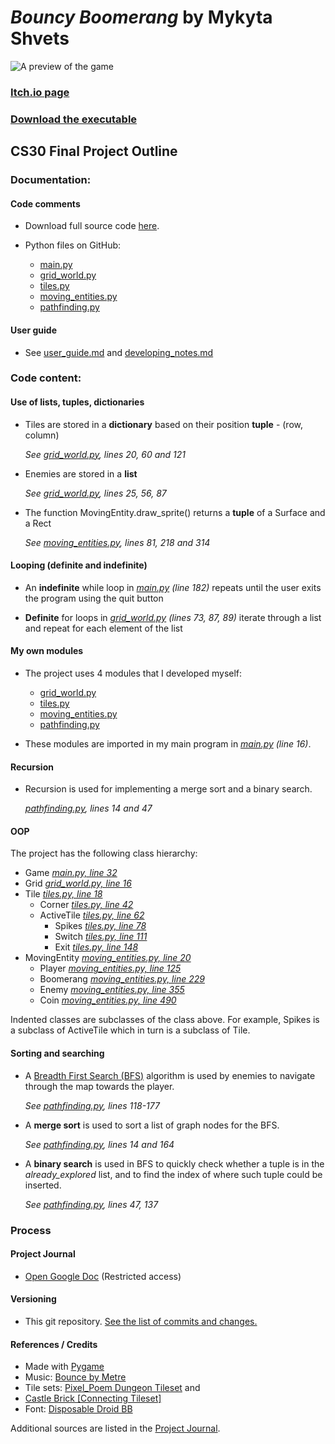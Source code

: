 
# *Bouncy Boomerang* by Mykyta Shvets

![A preview of the game](https://github.com/BJNick/cs30-final-project/tree/master/screenshots/game_preview.gif)

### [Itch.io page](https://bjnick.itch.io/bouncy-boomerang)
### [Download the executable](https://bjnick.itch.io/bouncy-boomerang#download)

## CS30 Final Project Outline

### Documentation:

#### Code comments

* Download full source code [here](https://github.com/BJNick/cs30-final-project/archive/refs/heads/master.zip).
* Python files on GitHub:

  * [main.py][main]
  * [grid_world.py][grid] 
  * [tiles.py][tiles]
  * [moving_entities.py][entities] 
  * [pathfinding.py][pathfinding]
  
#### User guide

* See [user_guide.md](https://github.com/BJNick/cs30-final-project/blob/master/user_guide.md) and 
[developing_notes.md](https://github.com/BJNick/cs30-final-project/blob/master/developing_notes.md)

### Code content:

#### Use of lists, tuples, dictionaries
  
* Tiles are stored in a **dictionary** based on their position **tuple** - (row, column)
    
    *See [grid_world.py][grid], lines 20, 60 and 121*
  
* Enemies are stored in a **list**
    
    *See [grid_world.py][grid], lines 25, 56, 87*

* The function MovingEntity.draw_sprite() returns a **tuple** of a Surface and a Rect

    *See [moving_entities.py][entities], lines 81, 218 and 314*

#### Looping (definite and indefinite)
  
* An **indefinite** while loop in *[main.py][main] (line 182)* repeats until the user exits the program using the quit button

* **Definite** for loops in *[grid_world.py][grid] (lines 73, 87, 89)* iterate through a list and repeat for each element of the list

#### My own modules

* The project uses 4 modules that I developed myself:
    
    * [grid_world.py][grid] 
    * [tiles.py][tiles]
    * [moving_entities.py][entities] 
    * [pathfinding.py][pathfinding]
    
* These modules are imported in my main program in *[main.py][main] (line 16)*.

#### Recursion

* Recursion is used for implementing a merge sort and a binary search.
    
    *[pathfinding.py][pathfinding], lines 14 and 47*

#### OOP

The project has the following class hierarchy:

* Game *[main.py, line 32][main]*
* Grid *[grid_world.py, line 16][grid]*
* Tile *[tiles.py, line 18][tiles]*
    * Corner *[tiles.py, line 42][tiles]*
    * ActiveTile *[tiles.py, line 62][tiles]*
        * Spikes *[tiles.py, line 78][tiles]*
        * Switch *[tiles.py, line 111][tiles]*
        * Exit *[tiles.py, line 148][tiles]*
* MovingEntity *[moving_entities.py, line 20][entities]*
    * Player *[moving_entities.py, line 125][entities]*
    * Boomerang *[moving_entities.py, line 229][entities]*
    * Enemy *[moving_entities.py, line 355][entities]*
    * Coin *[moving_entities.py, line 490][entities]*
    
Indented classes are subclasses of the class above. For example, Spikes is a subclass of ActiveTile which in turn is a subclass of Tile.

#### Sorting and searching

* A [Breadth First Search (BFS)](https://en.wikipedia.org/wiki/Breadth-first_search) algorithm is used by enemies to navigate through the map towards the player. 
  
    *See [pathfinding.py][pathfinding], lines 118-177* 

* A **merge sort** is used to sort a list of graph nodes for the BFS. 
  
    *See [pathfinding.py][pathfinding], lines 14 and 164* 

* A **binary search** is used in BFS to quickly check whether a tuple is in the *already_explored* list, and to find the index of where such tuple could be inserted. 
  
    *See [pathfinding.py][pathfinding], lines 47, 137*

### Process

#### Project Journal

* [Open Google Doc](https://docs.google.com/document/d/1uhiq7ggPfLxg2BzxfUWRfkhlujJoJRuuBfaPWRTfISU/edit?usp=sharing) (Restricted access)

#### Versioning

* This git repository. [See the list of commits and changes.](https://github.com/BJNick/cs30-final-project/commits/master)

#### References / Credits

* Made with [Pygame](https://www.pygame.org/wiki/about)
* Music: [Bounce by Metre](https://freemusicarchive.org/music/Metre/oscillate/bounce)  
* Tile sets: [Pixel_Poem Dungeon Tileset](https://pixel-poem.itch.io/dungeon-assetpuck) and
* [Castle Brick [Connecting Tileset]](https://opengameart.org/content/castle-brick-connecting-tileset-16x16)
* Font: [Disposable Droid BB](https://www.1001fonts.com/disposabledroid-bb-font.html)

Additional sources are listed in the [Project Journal](https://docs.google.com/document/d/1uhiq7ggPfLxg2BzxfUWRfkhlujJoJRuuBfaPWRTfISU/edit?usp=sharing).

[main]: https://github.com/BJNick/cs30-final-project/blob/master/main.py
[grid]: https://github.com/BJNick/cs30-final-project/blob/master/grid_world.py
[tiles]: https://github.com/BJNick/cs30-final-project/blob/master/tiles.py
[entities]: https://github.com/BJNick/cs30-final-project/blob/master/moving_entities.py
[pathfinding]: https://github.com/BJNick/cs30-final-project/blob/master/pathfinding.py

